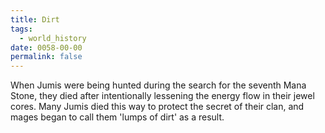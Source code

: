 ```yaml
---
title: Dirt
tags:
  - world_history
date: 0058-00-00
permalink: false
---
```

When Jumis were being hunted during the search for the seventh Mana Stone, they died after intentionally lessening the energy flow in their jewel cores. Many Jumis died this way to protect the secret of their clan, and mages began to call them 'lumps of dirt' as a result.